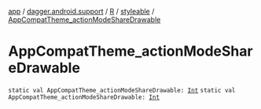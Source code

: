 [app](../../../index.md) / [dagger.android.support](../../index.md) / [R](../index.md) / [styleable](index.md) / [AppCompatTheme_actionModeShareDrawable](./-app-compat-theme_action-mode-share-drawable.md)

# AppCompatTheme_actionModeShareDrawable

`static val AppCompatTheme_actionModeShareDrawable: `[`Int`](https://kotlinlang.org/api/latest/jvm/stdlib/kotlin/-int/index.html)
`static val AppCompatTheme_actionModeShareDrawable: `[`Int`](https://kotlinlang.org/api/latest/jvm/stdlib/kotlin/-int/index.html)